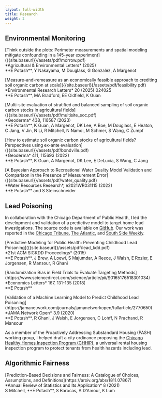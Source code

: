 ```yaml
---
layout: full-width
title: Research
weight: 2
---
```

## Environmental Monitoring
<p class="paper" markdown="1">
    [Think outside the plots: Perimeter measurements and spatial modeling mitigate confounding in a 145-year experiment]({{site.baseurl}}/assets/pdf/morrow.pdf)<br/>
    *Agricultural & Environmental Letters* (2025) <br/>
    **E Potash**, Y Nakayama, M Douglass, G Gonzalez, A Margenot
</p>

<p class="paper" markdown="1">
    [Measure-and-remeasure as an economically feasible approach to crediting soil organic carbon at scale]({{site.baseurl}}/assets/pdf/feasibility.pdf)<br/>
    *Environmental Research Letters* 20 (2025) 024025<br/>
    **E Potash**, MA Bradford, EE Oldfield, K Guan
</p>

<p class="paper" markdown="1">
    [Multi-site evaluation of stratified and balanced sampling of soil organic carbon stocks in agricultural fields]({{site.baseurl}}/assets/pdf/multisite_soc.pdf)<br/>
    *Geoderma* 438, 116587 (2023)<br/>
    **E Potash**, K Guan, A Margenot, DK Lee, A Boe, M Douglass, E Heaton, C Jang, V Jin, N Li, R Mitchell, N Namoi, M Schmer, S Wang, C Zumpf
</p>


<p class="paper" markdown="1">
    [How to estimate soil organic carbon stocks of agricultural fields? Perspectives using ex-ante evaluation]({{site.baseurl}}/assets/pdf/bondville.pdf)<br/>
    *Geoderma* 411, 115693 (2022)<br/>
    **E Potash**, K Guan, A Margenot, DK Lee, E DeLucia, S Wang, C Jang
</p>



<p class="paper" markdown="1">
    [A Bayesian Approach to Recreational Water Quality Model Validation and Comparison in the Presence of Measurement Error]({{site.baseurl}}/assets/pdf/water_quality.pdf)<br/>
    *Water Resources Research*, e2021WR031115 (2022)<br/>
    **E Potash** and S Steinschneider
</p>



## Lead Poisoning
In collaboration with the Chicago Department of Public Health, I led the development and validation of a predictive model to target home lead investigations. The source code is available on [GitHub](https://github.com/chicago/lead-model). Our work was reported in the [Chicago Tribune](http://www.chicagotribune.com/news/ct-big-data-police-misconduct-met-20160816-story.html), [The Atlantic](https://www.theatlantic.com/technology/archive/2016/01/predictive-policing-food-poisoning/423126/), and [South Side Weekly](http://southsideweekly.com/living-with-lead/).

<p class="paper" markdown="1">
    [Predictive Modeling for Public Health: Preventing Childhood Lead Poisoning]({{site.baseurl}}/assets/pdf/lead_kdd.pdf)<br/>
    *21st ACM SIGKDD Proceedings* (2015)<br/>
    **E Potash**, J Brew, A Loewi, S Majumdar, A Reece, J Walsh, E Rozier, E Jorgensen, R Mansour, R Ghani
</p>

<p class="paper" markdown="1">
    [Randomization Bias in Field Trials to Evaluate Targeting Methods](https://www.sciencedirect.com/science/article/pii/S0165176518301034)<br/>
    *Economics Letters* 167, 131-135 (2018)<br/>
    **E Potash**
</p>


<p class="paper" markdown="1">
    [Validation of a Machine Learning Model to Predict Childhood Lead Poisoning](https://jamanetwork.com/journals/jamanetworkopen/fullarticle/2770650)<br/>
    *JAMA Network Open* 3.9 (2020)<br/>
    **E Potash**, R Ghani, J Walsh, E Jorgensen, C Lohff, N Prachand, R Mansour<br/>
</p>

As a member of the Proactively Addressing Substandard Housing (PASH) working group, I helped draft a city ordinance proposing the [Chicago Healthy Homes Inspection Program (CHHIP)](https://www.tenants-rights.org/programs/advocacy/chhip/), a universal rental housing inspection program to protect tenants from health hazards including lead.

## Algorithmic Fairness
<p class="paper" markdown="1">
[Prediction-Based Decisions and Fairness: A Catalogue of Choices, Assumptions, and Definitions](https://arxiv.org/abs/1811.07867)<br/>
*Annual Review of Statistics and Its Application* 8 (2021)<br/>
S Mitchell, **E Potash**, S Barocas, A D'Amour, K Lum
</p>
